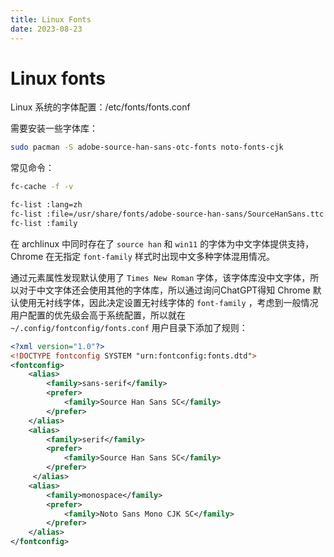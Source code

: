 ```yaml
---
title: Linux Fonts
date: 2023-08-23
---
```


# Linux fonts

Linux 系统的字体配置：/etc/fonts/fonts.conf

需要安装一些字体库：

```sh
sudo pacman -S adobe-source-han-sans-otc-fonts noto-fonts-cjk
```

常见命令：

```sh
fc-cache -f -v

fc-list :lang=zh
fc-list :file=/usr/share/fonts/adobe-source-han-sans/SourceHanSans.ttc
fc-list :family
```

在 archlinux 中同时存在了 `source han` 和 `win11` 的字体为中文字体提供支持，Chrome 在无指定 `font-family` 样式时出现中文多种字体混用情况。

通过元素属性发现默认使用了 `Times New Roman` 字体，该字体库没中文字体，所以对于中文字体还会使用其他的字体库，所以通过询问ChatGPT得知 Chrome 默认使用无衬线字体，因此决定设置无衬线字体的 `font-family` ，考虑到一般情况用户配置的优先级会高于系统配置，所以就在 `~/.config/fontconfig/fonts.conf` 用户目录下添加了规则：


```xml
<?xml version="1.0"?>
<!DOCTYPE fontconfig SYSTEM "urn:fontconfig:fonts.dtd">
<fontconfig>
  	<alias>
	    <family>sans-serif</family>
	    <prefer>
		    <family>Source Han Sans SC</family>
	    </prefer>
    </alias>
    <alias>
	    <family>serif</family>
	    <prefer>
		    <family>Source Han Sans SC</family>
	    </prefer>
     </alias>
    <alias>
	    <family>monospace</family>
	    <prefer>
		    <family>Noto Sans Mono CJK SC</family>
	    </prefer>
    </alias>
</fontconfig>
```